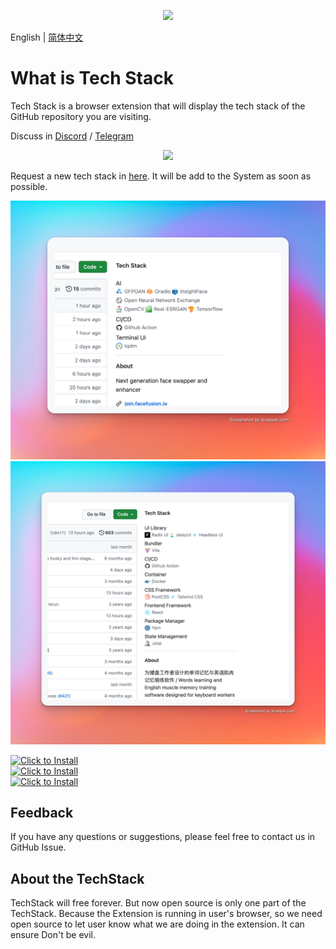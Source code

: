 <p align="center">
    <img src="https://github.com/Get-Tech-Stack/TechStack/blob/main/img/logo.png" height="128"/></a>
</p>

English | [简体中文](./README.zh-CN.md)
# What is Tech Stack
Tech Stack is a browser extension that will display the tech stack of the GitHub repository you are visiting.

Discuss in [Discord](https://discord.gg/hEXF9utNHH) / [Telegram](https://t.me/gettechstack) 
    
<p align="center">
    <a href="https://twitter.com/intent/follow?screen_name=gettechstack">
        <img src="https://img.shields.io/badge/twitter-%40TechStack-blue.svg?&color=%2385c8c8&logo=twitter&style=for-the-badge" />
    </a>
</p>

Request a new tech stack in [here](https://submit-techstack.zeabur.app/). It will be add to the System as soon as possible.

</div>

![Alt text](img/1.png)
![Alt text](img/2.png)

<a target="_blank" href="https://addons.mozilla.org/zh-CN/firefox/addon/get-tech-stack/">
    <img width="250" alt="Click to Install" src="https://github.com/Get-Tech-Stack/Homepage/blob/main/img/firefox.en.png?raw=true" />
</a>

<br />

<a target="_blank" href="https://chrome.google.com/webstore/detail/tech-stack-show-github-re/lbhjnhabgddabnagncmcgomggeadlbhh">
    <img width="250" alt="Click to Install" src="https://github.com/Get-Tech-Stack/Homepage/blob/main/img/chrome.en.png?raw=true" />
</a>

<br />

<a target="_blank" href="https://chrome.google.com/webstore/detail/tech-stack-show-github-re/lbhjnhabgddabnagncmcgomggeadlbhh">
    <img width="250" alt="Click to Install" src="https://github.com/Get-Tech-Stack/Homepage/blob/main/img/edge.en.png?raw=true" />
</a>

## Feedback
If you have any questions or suggestions, please feel free to contact us in GitHub Issue.

## About the TechStack
TechStack will free forever. But now open source is only one part of the TechStack. Because the Extension is running in user's browser, so we need open source to let user know what we are doing in the extension. It can ensure Don't be evil.
